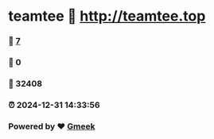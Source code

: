 # teamtee :link: http://teamtee.top 
### :page_facing_up: [7](http://teamtee.top/tag.html) 
### :speech_balloon: 0 
### :hibiscus: 32408 
### :alarm_clock: 2024-12-31 14:33:56 
### Powered by :heart: [Gmeek](https://github.com/Meekdai/Gmeek)
